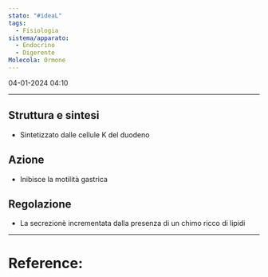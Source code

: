 ```yaml
---
stato: "#ideaL"
tags:
  - Fisiologia
sistema/apparato:
  - Endocrino
  - Digerente
Molecola: Ormone
---
```

04-01-2024 04:10

--- 
## Struttura e sintesi
- Sintetizzato dalle cellule K del duodeno

## Azione
- Inibisce la motilità gastrica
## Regolazione
- La secrezionè incrementata dalla presenza di un chimo ricco di lipidi














--- 
# Reference: 